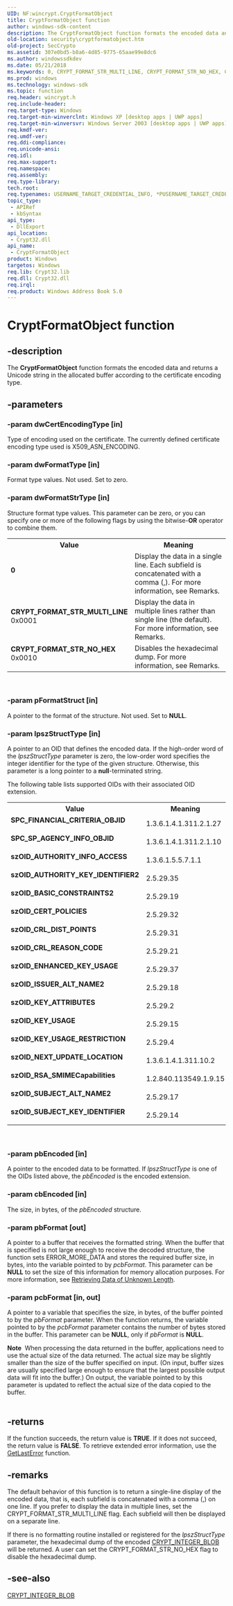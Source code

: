 ```yaml
---
UID: NF:wincrypt.CryptFormatObject
title: CryptFormatObject function
author: windows-sdk-content
description: The CryptFormatObject function formats the encoded data and returns a Unicode string in the allocated buffer according to the certificate encoding type.
old-location: security\cryptformatobject.htm
old-project: SecCrypto
ms.assetid: 307e0bd5-b8a6-4d85-9775-65aae99e8dc6
ms.author: windowssdkdev
ms.date: 05/21/2018
ms.keywords: 0, CRYPT_FORMAT_STR_MULTI_LINE, CRYPT_FORMAT_STR_NO_HEX, CryptFormatObject, CryptFormatObject function [Security], SPC_FINANCIAL_CRITERIA_OBJID, SPC_SP_AGENCY_INFO_OBJID, _crypto2_cryptformatobject, security.cryptformatobject, szOID_AUTHORITY_INFO_ACCESS, szOID_AUTHORITY_KEY_IDENTIFIER2, szOID_BASIC_CONSTRAINTS2, szOID_CERT_POLICIES, szOID_CRL_DIST_POINTS, szOID_CRL_REASON_CODE, szOID_ENHANCED_KEY_USAGE, szOID_ISSUER_ALT_NAME2, szOID_KEY_ATTRIBUTES, szOID_KEY_USAGE, szOID_KEY_USAGE_RESTRICTION, szOID_NEXT_UPDATE_LOCATION, szOID_RSA_SMIMECapabilities, szOID_SUBJECT_ALT_NAME2, szOID_SUBJECT_KEY_IDENTIFIER, wincrypt/CryptFormatObject
ms.prod: windows
ms.technology: windows-sdk
ms.topic: function
req.header: wincrypt.h
req.include-header: 
req.target-type: Windows
req.target-min-winverclnt: Windows XP [desktop apps | UWP apps]
req.target-min-winversvr: Windows Server 2003 [desktop apps | UWP apps]
req.kmdf-ver: 
req.umdf-ver: 
req.ddi-compliance: 
req.unicode-ansi: 
req.idl: 
req.max-support: 
req.namespace: 
req.assembly: 
req.type-library: 
tech.root: 
req.typenames: USERNAME_TARGET_CREDENTIAL_INFO, *PUSERNAME_TARGET_CREDENTIAL_INFO
topic_type:
 - APIRef
 - kbSyntax
api_type:
 - DllExport
api_location:
 - Crypt32.dll
api_name:
 - CryptFormatObject
product: Windows
targetos: Windows
req.lib: Crypt32.lib
req.dll: Crypt32.dll
req.irql: 
req.product: Windows Address Book 5.0
---
```


# CryptFormatObject function


## -description


The <b>CryptFormatObject</b> function formats the encoded data and returns a Unicode string in the allocated buffer according to the certificate encoding type.


## -parameters




### -param dwCertEncodingType [in]

Type of encoding used on the certificate. The currently defined certificate encoding type used is X509_ASN_ENCODING.


### -param dwFormatType [in]

Format type values. Not used. Set to zero.


### -param dwFormatStrType [in]

Structure format type values. This parameter can be zero, or you can specify one or more of the following flags by using the bitwise-<b>OR</b> operator to combine them.
					

<table>
<tr>
<th>Value</th>
<th>Meaning</th>
</tr>
<tr>
<td width="40%"><a id="0"></a><dl>
<dt><b>0</b></dt>
</dl>
</td>
<td width="60%">
Display the data in a single line. Each subfield is concatenated with a comma (,). For more information, see Remarks.

</td>
</tr>
<tr>
<td width="40%"><a id="CRYPT_FORMAT_STR_MULTI_LINE"></a><a id="crypt_format_str_multi_line"></a><dl>
<dt><b>CRYPT_FORMAT_STR_MULTI_LINE</b></dt>
<dt>0x0001</dt>
</dl>
</td>
<td width="60%">
Display the data in multiple lines rather than single line (the default). For more information, see Remarks.

</td>
</tr>
<tr>
<td width="40%"><a id="CRYPT_FORMAT_STR_NO_HEX"></a><a id="crypt_format_str_no_hex"></a><dl>
<dt><b>CRYPT_FORMAT_STR_NO_HEX</b></dt>
<dt>0x0010</dt>
</dl>
</td>
<td width="60%">
Disables the hexadecimal dump. For more information, see Remarks.

</td>
</tr>
</table>
 


### -param pFormatStruct [in]

A pointer to the format of the structure. Not used. Set to <b>NULL</b>.


### -param lpszStructType [in]

A pointer to an OID that defines the encoded data. If the high-order word of the <i>lpszStructType</i> parameter is zero, the low-order word specifies the integer identifier for the type of the given structure. Otherwise, this parameter is a long pointer to a <b>null</b>-terminated string. 




The following table lists supported OIDs with their associated OID extension.

<table>
<tr>
<th>Value</th>
<th>Meaning</th>
</tr>
<tr>
<td width="40%"><a id="SPC_FINANCIAL_CRITERIA_OBJID"></a><a id="spc_financial_criteria_objid"></a><dl>
<dt><b>SPC_FINANCIAL_CRITERIA_OBJID</b></dt>
</dl>
</td>
<td width="60%">
1.3.6.1.4.1.311.2.1.27

</td>
</tr>
<tr>
<td width="40%"><a id="SPC_SP_AGENCY_INFO_OBJID"></a><a id="spc_sp_agency_info_objid"></a><dl>
<dt><b>SPC_SP_AGENCY_INFO_OBJID</b></dt>
</dl>
</td>
<td width="60%">
1.3.6.1.4.1.311.2.1.10

</td>
</tr>
<tr>
<td width="40%"><a id="szOID_AUTHORITY_INFO_ACCESS"></a><a id="szoid_authority_info_access"></a><a id="SZOID_AUTHORITY_INFO_ACCESS"></a><dl>
<dt><b>szOID_AUTHORITY_INFO_ACCESS</b></dt>
</dl>
</td>
<td width="60%">
1.3.6.1.5.5.7.1.1

</td>
</tr>
<tr>
<td width="40%"><a id="szOID_AUTHORITY_KEY_IDENTIFIER2"></a><a id="szoid_authority_key_identifier2"></a><a id="SZOID_AUTHORITY_KEY_IDENTIFIER2"></a><dl>
<dt><b>szOID_AUTHORITY_KEY_IDENTIFIER2</b></dt>
</dl>
</td>
<td width="60%">
2.5.29.35

</td>
</tr>
<tr>
<td width="40%"><a id="szOID_BASIC_CONSTRAINTS2"></a><a id="szoid_basic_constraints2"></a><a id="SZOID_BASIC_CONSTRAINTS2"></a><dl>
<dt><b>szOID_BASIC_CONSTRAINTS2</b></dt>
</dl>
</td>
<td width="60%">
2.5.29.19

</td>
</tr>
<tr>
<td width="40%"><a id="szOID_CERT_POLICIES"></a><a id="szoid_cert_policies"></a><a id="SZOID_CERT_POLICIES"></a><dl>
<dt><b>szOID_CERT_POLICIES</b></dt>
</dl>
</td>
<td width="60%">
2.5.29.32

</td>
</tr>
<tr>
<td width="40%"><a id="szOID_CRL_DIST_POINTS"></a><a id="szoid_crl_dist_points"></a><a id="SZOID_CRL_DIST_POINTS"></a><dl>
<dt><b>szOID_CRL_DIST_POINTS</b></dt>
</dl>
</td>
<td width="60%">
2.5.29.31

</td>
</tr>
<tr>
<td width="40%"><a id="szOID_CRL_REASON_CODE"></a><a id="szoid_crl_reason_code"></a><a id="SZOID_CRL_REASON_CODE"></a><dl>
<dt><b>szOID_CRL_REASON_CODE</b></dt>
</dl>
</td>
<td width="60%">
2.5.29.21

</td>
</tr>
<tr>
<td width="40%"><a id="szOID_ENHANCED_KEY_USAGE"></a><a id="szoid_enhanced_key_usage"></a><a id="SZOID_ENHANCED_KEY_USAGE"></a><dl>
<dt><b>szOID_ENHANCED_KEY_USAGE</b></dt>
</dl>
</td>
<td width="60%">
2.5.29.37

</td>
</tr>
<tr>
<td width="40%"><a id="szOID_ISSUER_ALT_NAME2"></a><a id="szoid_issuer_alt_name2"></a><a id="SZOID_ISSUER_ALT_NAME2"></a><dl>
<dt><b>szOID_ISSUER_ALT_NAME2</b></dt>
</dl>
</td>
<td width="60%">
2.5.29.18

</td>
</tr>
<tr>
<td width="40%"><a id="szOID_KEY_ATTRIBUTES"></a><a id="szoid_key_attributes"></a><a id="SZOID_KEY_ATTRIBUTES"></a><dl>
<dt><b>szOID_KEY_ATTRIBUTES</b></dt>
</dl>
</td>
<td width="60%">
2.5.29.2

</td>
</tr>
<tr>
<td width="40%"><a id="szOID_KEY_USAGE"></a><a id="szoid_key_usage"></a><a id="SZOID_KEY_USAGE"></a><dl>
<dt><b>szOID_KEY_USAGE</b></dt>
</dl>
</td>
<td width="60%">
2.5.29.15

</td>
</tr>
<tr>
<td width="40%"><a id="szOID_KEY_USAGE_RESTRICTION"></a><a id="szoid_key_usage_restriction"></a><a id="SZOID_KEY_USAGE_RESTRICTION"></a><dl>
<dt><b>szOID_KEY_USAGE_RESTRICTION</b></dt>
</dl>
</td>
<td width="60%">
2.5.29.4

</td>
</tr>
<tr>
<td width="40%"><a id="szOID_NEXT_UPDATE_LOCATION"></a><a id="szoid_next_update_location"></a><a id="SZOID_NEXT_UPDATE_LOCATION"></a><dl>
<dt><b>szOID_NEXT_UPDATE_LOCATION</b></dt>
</dl>
</td>
<td width="60%">
1.3.6.1.4.1.311.10.2

</td>
</tr>
<tr>
<td width="40%"><a id="szOID_RSA_SMIMECapabilities"></a><a id="szoid_rsa_smimecapabilities"></a><a id="SZOID_RSA_SMIMECAPABILITIES"></a><dl>
<dt><b>szOID_RSA_SMIMECapabilities</b></dt>
</dl>
</td>
<td width="60%">
1.2.840.113549.1.9.15

</td>
</tr>
<tr>
<td width="40%"><a id="szOID_SUBJECT_ALT_NAME2"></a><a id="szoid_subject_alt_name2"></a><a id="SZOID_SUBJECT_ALT_NAME2"></a><dl>
<dt><b>szOID_SUBJECT_ALT_NAME2</b></dt>
</dl>
</td>
<td width="60%">
2.5.29.17

</td>
</tr>
<tr>
<td width="40%"><a id="szOID_SUBJECT_KEY_IDENTIFIER"></a><a id="szoid_subject_key_identifier"></a><a id="SZOID_SUBJECT_KEY_IDENTIFIER"></a><dl>
<dt><b>szOID_SUBJECT_KEY_IDENTIFIER</b></dt>
</dl>
</td>
<td width="60%">
2.5.29.14

</td>
</tr>
</table>
 


### -param pbEncoded [in]

A pointer to the encoded data to be formatted. If <i>lpszStructType</i> is one of the OIDs listed above, the <i>pbEncoded</i> is the encoded extension.


### -param cbEncoded [in]

The size, in bytes, of the <i>pbEncoded</i> structure.


### -param pbFormat [out]

A pointer to a buffer that receives the formatted string. When the buffer that is specified is not large enough to receive the decoded structure, the function sets ERROR_MORE_DATA and stores the required buffer size, in bytes, into the variable pointed to by <i>pcbFormat</i>. This parameter can be <b>NULL</b> to set the size of this information for memory allocation purposes. For more information, see <a href="https://msdn.microsoft.com/ef99edef-39b2-4d78-9c01-13720215d47f">Retrieving Data of Unknown Length</a>.


### -param pcbFormat [in, out]

A pointer to a variable that specifies the size, in bytes, of the buffer pointed to by the <i>pbFormat</i> parameter. When the function returns, the variable pointed to by the <i>pcbFormat</i> parameter contains the number of bytes stored in the buffer. This parameter can be <b>NULL</b>, only if <i>pbFormat</i> is <b>NULL</b>. 




<div class="alert"><b>Note</b>  When processing the data returned in the buffer, applications need to use the actual size of the data returned. The actual size may be slightly smaller than the size of the buffer specified on input. (On input, buffer sizes are usually specified large enough to ensure that the largest possible output data will fit into the buffer.) On output, the variable pointed to by this parameter is updated to reflect the actual size of the data copied to the buffer.</div>
<div> </div>

## -returns



If the function succeeds, the return value is <b>TRUE</b>. If it does not succeed, the return value is <b>FALSE</b>. To retrieve extended error information, use the <a href="https://msdn.microsoft.com/d852e148-985c-416f-a5a7-27b6914b45d4">GetLastError</a> function.




## -remarks



The default behavior of this function is to return a single-line display of the encoded data, that is, each subfield is concatenated with a comma (,) on one line. If you prefer to display the data in multiple lines, set the CRYPT_FORMAT_STR_MULTI_LINE flag. Each subfield will then be displayed on a separate line.

If there is no formatting routine installed or registered for the <i>lpszStructType</i> parameter, the hexadecimal dump of the encoded 
<a href="https://msdn.microsoft.com/7a06eae5-96d8-4ece-98cb-cf0710d2ddbd">CRYPT_INTEGER_BLOB</a> will be returned. A user can set the CRYPT_FORMAT_STR_NO_HEX flag to disable the hexadecimal dump.




## -see-also




<a href="https://msdn.microsoft.com/7a06eae5-96d8-4ece-98cb-cf0710d2ddbd">CRYPT_INTEGER_BLOB</a>
 

 

